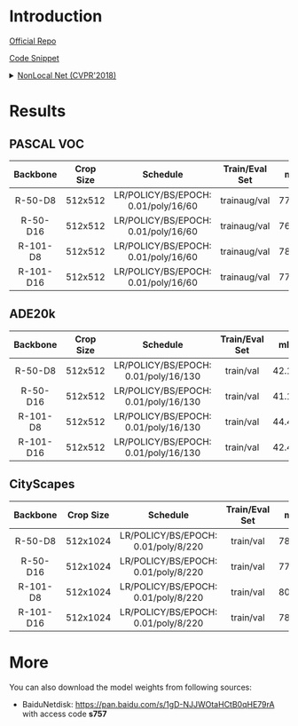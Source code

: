 # Introduction

<a href="https://github.com/facebookresearch/video-nonlocal-net">Official Repo</a>

<a href="https://github.com/SegmentationBLWX/sssegmentation/tree/main/ssseg/modules/models/nonlocalnet">Code Snippet</a>

<details>
<summary align="left"><a href="https://arxiv.org/pdf/1711.07971.pdf">NonLocal Net (CVPR'2018)</a></summary>

```latex
@inproceedings{wang2018non,
    title={Non-local neural networks},
    author={Wang, Xiaolong and Girshick, Ross and Gupta, Abhinav and He, Kaiming},
    booktitle={Proceedings of the IEEE conference on computer vision and pattern recognition},
    pages={7794--7803},
    year={2018}
}
```

</details>


# Results

## PASCAL VOC
| Backbone  | Crop Size  | Schedule                             | Train/Eval Set  | mIoU   | Download                 |
| :-:       | :-:        | :-:                                  | :-:             | :-:    | :-:                      |
| R-50-D8   | 512x512    | LR/POLICY/BS/EPOCH: 0.01/poly/16/60  | trainaug/val    | 77.08% | [model](https://github.com/SegmentationBLWX/modelstore/releases/download/ssseg_nonlocalnet/nonlocalnet_resnet50os8_voc_train.pth) &#124; [log](https://github.com/SegmentationBLWX/modelstore/releases/download/ssseg_nonlocalnet/nonlocalnet_resnet50os8_voc_train.log) |
| R-50-D16  | 512x512    | LR/POLICY/BS/EPOCH: 0.01/poly/16/60  | trainaug/val    | 76.17% | [model](https://github.com/SegmentationBLWX/modelstore/releases/download/ssseg_nonlocalnet/nonlocalnet_resnet50os16_voc_train.pth) &#124; [log](https://github.com/SegmentationBLWX/modelstore/releases/download/ssseg_nonlocalnet/nonlocalnet_resnet50os16_voc_train.log) |
| R-101-D8  | 512x512    | LR/POLICY/BS/EPOCH: 0.01/poly/16/60  | trainaug/val    | 78.89% | [model](https://github.com/SegmentationBLWX/modelstore/releases/download/ssseg_nonlocalnet/nonlocalnet_resnet101os8_voc_train.pth) &#124; [log](https://github.com/SegmentationBLWX/modelstore/releases/download/ssseg_nonlocalnet/nonlocalnet_resnet101os8_voc_train.log) |
| R-101-D16 | 512x512    | LR/POLICY/BS/EPOCH: 0.01/poly/16/60  | trainaug/val    | 77.48% | [model](https://github.com/SegmentationBLWX/modelstore/releases/download/ssseg_nonlocalnet/nonlocalnet_resnet101os16_voc_train.pth) &#124; [log](https://github.com/SegmentationBLWX/modelstore/releases/download/ssseg_nonlocalnet/nonlocalnet_resnet101os16_voc_train.log) |

## ADE20k
| Backbone  | Crop Size  | Schedule                             | Train/Eval Set  | mIoU   | Download                 |
| :-:       | :-:        | :-:                                  | :-:             | :-:    | :-:                      |
| R-50-D8   | 512x512    | LR/POLICY/BS/EPOCH: 0.01/poly/16/130 | train/val       | 42.15% | [model](https://github.com/SegmentationBLWX/modelstore/releases/download/ssseg_nonlocalnet/nonlocalnet_resnet50os8_ade20k_train.pth) &#124; [log](https://github.com/SegmentationBLWX/modelstore/releases/download/ssseg_nonlocalnet/nonlocalnet_resnet50os8_ade20k_train.log) |
| R-50-D16  | 512x512    | LR/POLICY/BS/EPOCH: 0.01/poly/16/130 | train/val       | 41.17% | [model](https://github.com/SegmentationBLWX/modelstore/releases/download/ssseg_nonlocalnet/nonlocalnet_resnet50os16_ade20k_train.pth) &#124; [log](https://github.com/SegmentationBLWX/modelstore/releases/download/ssseg_nonlocalnet/nonlocalnet_resnet50os16_ade20k_train.log) |
| R-101-D8  | 512x512    | LR/POLICY/BS/EPOCH: 0.01/poly/16/130 | train/val       | 44.49% | [model](https://github.com/SegmentationBLWX/modelstore/releases/download/ssseg_nonlocalnet/nonlocalnet_resnet101os8_ade20k_train.pth) &#124; [log](https://github.com/SegmentationBLWX/modelstore/releases/download/ssseg_nonlocalnet/nonlocalnet_resnet101os8_ade20k_train.log) |
| R-101-D16 | 512x512    | LR/POLICY/BS/EPOCH: 0.01/poly/16/130 | train/val       | 42.45% | [model](https://github.com/SegmentationBLWX/modelstore/releases/download/ssseg_nonlocalnet/nonlocalnet_resnet101os16_ade20k_train.pth) &#124; [log](https://github.com/SegmentationBLWX/modelstore/releases/download/ssseg_nonlocalnet/nonlocalnet_resnet101os16_ade20k_train.log) |

## CityScapes
| Backbone  | Crop Size  | Schedule                             | Train/Eval Set  | mIoU   | Download                 |
| :-:       | :-:        | :-:                                  | :-:             | :-:    | :-:                      |
| R-50-D8   | 512x1024   | LR/POLICY/BS/EPOCH: 0.01/poly/8/220  | train/val       | 78.34% | [model](https://github.com/SegmentationBLWX/modelstore/releases/download/ssseg_nonlocalnet/nonlocalnet_resnet50os8_cityscapes_train.pth) &#124; [log](https://github.com/SegmentationBLWX/modelstore/releases/download/ssseg_nonlocalnet/nonlocalnet_resnet50os8_cityscapes_train.log) |
| R-50-D16  | 512x1024   | LR/POLICY/BS/EPOCH: 0.01/poly/8/220  | train/val       | 77.18% | [model](https://github.com/SegmentationBLWX/modelstore/releases/download/ssseg_nonlocalnet/nonlocalnet_resnet50os16_cityscapes_train.pth) &#124; [log](https://github.com/SegmentationBLWX/modelstore/releases/download/ssseg_nonlocalnet/nonlocalnet_resnet50os16_cityscapes_train.log) |
| R-101-D8  | 512x1024   | LR/POLICY/BS/EPOCH: 0.01/poly/8/220  | train/val       | 80.42% | [model](https://github.com/SegmentationBLWX/modelstore/releases/download/ssseg_nonlocalnet/nonlocalnet_resnet101os8_cityscapes_train.pth) &#124; [log](https://github.com/SegmentationBLWX/modelstore/releases/download/ssseg_nonlocalnet/nonlocalnet_resnet101os8_cityscapes_train.log) |
| R-101-D16 | 512x1024   | LR/POLICY/BS/EPOCH: 0.01/poly/8/220  | train/val       | 78.48% | [model](https://github.com/SegmentationBLWX/modelstore/releases/download/ssseg_nonlocalnet/nonlocalnet_resnet101os16_cityscapes_train.pth) &#124; [log](https://github.com/SegmentationBLWX/modelstore/releases/download/ssseg_nonlocalnet/nonlocalnet_resnet101os16_cityscapes_train.log) |


# More
You can also download the model weights from following sources:
- BaiduNetdisk: https://pan.baidu.com/s/1gD-NJJWOtaHCtB0qHE79rA with access code **s757**